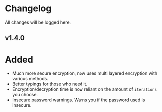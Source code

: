 # Changelog

All changes will be logged here.

## v1.4.0
# Added
- Much more secure encryption, now uses multi layered encryption with various methods.
- Better typings for those who need it.
- Encryption/decryption time is now reliant on the amount of `iterations` you choose.
- Insecure password warnings. Warns you if the password used is insecure.


